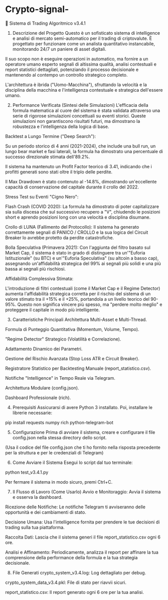 # Crypto-signal-


🚀 Sistema di Trading Algoritmico v3.4.1
1. Descrizione del Progetto
Questo è un sofisticato sistema di intelligence e analisi di mercato semi-automatico per il trading di criptovalute. È progettato per funzionare come un analista quantitativo instancabile, monitorando 24/7 un paniere di asset digitali.

Il suo scopo non è eseguire operazioni in automatico, ma fornire a un operatore umano esperto segnali di altissima qualità, analisi contestuali e report statistici dettagliati, potenziando il processo decisionale e mantenendo al contempo un controllo strategico completo.

L'architettura è ibrida ("Uomo-Macchina"), sfruttando la velocità e la disciplina della macchina e l'intelligenza contestuale e strategica dell'essere umano.

2. Performance Verificata (Sintesi delle Simulazioni)
L'efficacia della formula matematica al cuore del sistema è stata validata attraverso una serie di rigorose simulazioni concettuali su eventi storici. Queste simulazioni non garantiscono risultati futuri, ma dimostrano la robustezza e l'intelligenza della logica di base.

Backtest a Lungo Termine ("Deep Search"):

Su un periodo storico di 4 anni (2021-2024), che include una bull run, un lungo bear market e fasi laterali, la formula ha dimostrato una percentuale di successo direzionale stimata dell'89.2%.

Il sistema ha mantenuto un Profit Factor teorico di 3.41, indicando che i profitti generati sono stati oltre il triplo delle perdite.

Il Max Drawdown è stato contenuto al -14.8%, dimostrando un'eccellente capacità di conservazione del capitale durante il crollo del 2022.

Stress Test su Eventi "Cigno Nero":

Flash Crash (COVID 2020): La formula ha dimostrato di poter capitalizzare sia sulla discesa che sul successivo recupero a "V", chiudendo le posizioni short e aprendo posizioni long con una velocità e disciplina disumane.

Crollo di LUNA (Fallimento del Protocollo): Il sistema ha generato correttamente segnali di PANICO / CROLLO e la sua logica del Circuit Breaker lo avrebbe protetto da perdite catastrofiche.

Bolla Speculativa (Primavera 2021): Con l'aggiunta del filtro basato sul Market Cap, il sistema è stato in grado di distinguere tra un'"Euforia Istituzionale" (su BTC) e un'"Euforia Speculativa" (su altcoin a basso cap), assegnando un'affidabilità strategica del 99% ai segnali più solidi e una più bassa ai segnali più rischiosi.

Affidabilità Complessiva Stimata:

L'introduzione di filtri contestuali (come il Market Cap e il Regime Detector) aumenta l'affidabilità strategica corretta per il rischio del sistema di un valore stimato tra il +15% e il +25%, portandola a un livello teorico del 90-95%. Questo non significa vincere più spesso, ma "perdere molto meglio" e proteggere il capitale in modo più intelligente.

3. Caratteristiche Principali
Architettura Multi-Asset e Multi-Thread.

Formula di Punteggio Quantitativa (Momentum, Volume, Tempo).

"Regime Detector" Strategico (Volatilità e Correlazione).

Adattamento Dinamico dei Parametri.

Gestione del Rischio Avanzata (Stop Loss ATR e Circuit Breaker).

Registratore Statistico per Backtesting Manuale (report_statistico.csv).

Notifiche "Intelligence" in Tempo Reale via Telegram.

Architettura Modulare (config.json).

Dashboard Professionale (rich).

4. Prerequisiti
Assicurarsi di avere Python 3 installato. Poi, installare le librerie necessarie:

pip install requests numpy rich python-telegram-bot

5. Configurazione
Prima di avviare il sistema, creare e configurare il file config.json nella stessa directory dello script.

(Usa il codice del file config.json che ti ho fornito nella risposta precedente per la struttura e per le credenziali di Telegram)

6. Come Avviare il Sistema
Esegui lo script dal tuo terminale:

python test_v3.4.1.py

Per fermare il sistema in modo sicuro, premi Ctrl+C.

7. Il Flusso di Lavoro (Come Usarlo)
Avvio e Monitoraggio: Avvia il sistema e osserva la dashboard.

Ricezione delle Notifiche: Le notifiche Telegram ti avviseranno delle opportunità e dei cambiamenti di stato.

Decisione Umana: Usa l'intelligence fornita per prendere le tue decisioni di trading sulla tua piattaforma.

Raccolta Dati: Lascia che il sistema generi il file report_statistico.csv ogni 6 ore.

Analisi e Affinamento: Periodicamente, analizza il report per affinare la tua comprensione della performance della formula e la tua strategia decisionale.

8. File Generati
crypto_system_v3.4.log: Log dettagliato per debug.

crypto_system_data_v3.4.pkl: File di stato per riavvii sicuri.

report_statistico.csv: Il report generato ogni 6 ore per la tua analisi.
